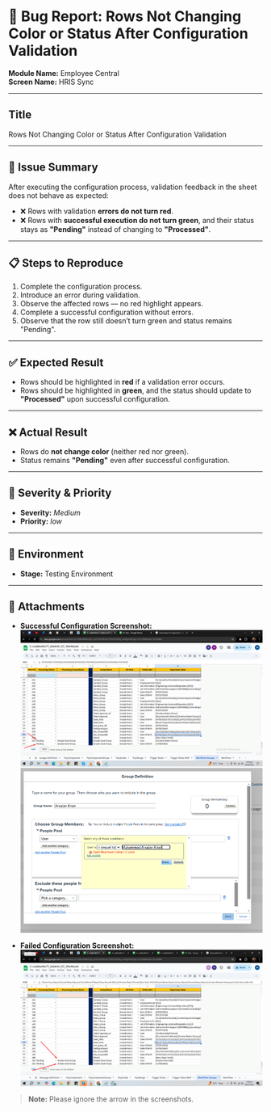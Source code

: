 # 🐞 Bug Report: Rows Not Changing Color or Status After Configuration Validation

**Module Name:** Employee Central  
**Screen Name:** HRIS Sync 

---

## Title
Rows Not Changing Color or Status After Configuration Validation  

---

## 📄 Issue Summary  
After executing the configuration process, validation feedback in the sheet does not behave as expected:

- ❌ Rows with validation **errors do not turn red**.  
- ❌ Rows with **successful execution do not turn green**, and their status stays as **"Pending"** instead of changing to **"Processed"**.

---

## 📋 Steps to Reproduce  
1. Complete the configuration process.  
2. Introduce an error during validation.  
3. Observe the affected rows — no red highlight appears.  
4. Complete a successful configuration without errors.  
5. Observe that the row still doesn’t turn green and status remains "Pending".

---

## ✅ Expected Result  
- Rows should be highlighted in **red** if a validation error occurs.  
- Rows should be highlighted in **green**, and the status should update to **"Processed"** upon successful configuration.

---

## ❌ Actual Result  
- Rows do **not change color** (neither red nor green).  
- Status remains **"Pending"** even after successful configuration.

---

## 🔎 Severity & Priority  
- **Severity:** _Medium_  
- **Priority:** _low_

---

## 🧪 Environment  
  - **Stage:** Testing Environment  

---

## 📎 Attachments  
- **Successful Configuration Screenshot:**  
  ![Success](Bug%20Reporting%20Images/bug42.png)
  ![Success](Bug%20Reporting%20Images/bug41.png)

- **Failed Configuration Screenshot:**  
  ![Failure](Bug%20Reporting%20Images/bug43.png)

> **Note:** Please ignore the arrow in the screenshots.
